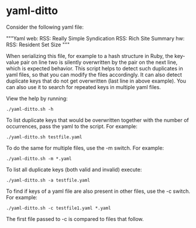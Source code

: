 yaml-ditto
==========

Consider the following yaml file:

"""Yaml
web:
  RSS: Really Simple Syndication
  RSS: Rich Site Summary
hw:
  RSS: Resident Set Size
"""

When serializing this file, for example to a hash structure in Ruby, the key-value pair on line two is silently overwritten by the pair on the next line, which is expected behavior. This script helps to detect such duplicates in yaml files, so that you can modify the files accordingly. It can also detect duplicate keys that do not get overwritten (last line in above example). You can also use it to search for repeated keys in multiple yaml files.

View the help by running:

    ./yaml-ditto.sh -h

To list duplicate keys that would be overwritten together with the number of occurrences, pass the yaml to the script. For example:

    ./yaml-ditto.sh testfile.yaml

To do the same for multiple files, use the -m switch. For example:

    ./yaml-ditto.sh -m *.yaml

To list all duplicate keys (both valid and invalid) execute:

    ./yaml-ditto.sh -a testfile.yaml

To find if keys of a yaml file are also present in other files, use the -c switch. For example:

    ./yaml-ditto.sh -c testfile1.yaml *.yaml

The first file passed to -c is compared to files that follow.
